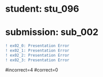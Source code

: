# student: stu_096
# submission: sub_002

```diff
! ex02_0: Presentation Error
! ex02_1: Presentation Error
! ex02_2: Presentation Error
! ex02_3: Presentation Error
```
#incorrect=4
#correct=0
